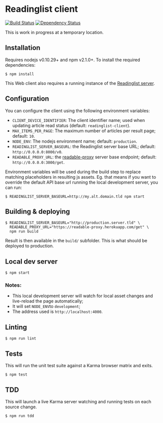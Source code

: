 Readinglist client
==================

[![Build Status](https://travis-ci.org/mozilla-services/readinglist-client.svg?branch=master)](https://travis-ci.org/mozilla-services/readinglist-client) [![Dependency Status](https://www.versioneye.com/user/projects/54d8751237de4a036f000002/badge.svg?style=flat)](https://www.versioneye.com/user/projects/54d8751237de4a036f000002)

This is work in progress at a temporary location.

Installation
------------

Requires nodejs v0.10.29+ and npm v2.1.0+. To install the required dependencies:

    $ npm install

This Web client also requires a running instance of the [Readinglist server](https://github.com/mozilla-services/readinglist).

Configuration
-------------

You can configure the client using the following environment variables:

- `CLIENT_DEVICE_IDENTIFIER`: The client identifier name; used when updating article read status (default: `readinglist-client`).
- `MAX_ITEMS_PER_PAGE`: The maximum number of articles per result page; default: `10`.
- `NODE_ENV`: The nodejs environment name; default: `production`.
- `READINGLIST_SERVER_BASEURL`: the Readinglist server base URL; default: `http://0.0.0.0:8000/v0`.
- `READABLE_PROXY_URL`: the [readable-proxy](https://github.com/n1k0/readable-proxy) server base endpoint; default: `http://0.0.0.0:3000/get`.

Environment variables will be used during the build step to replace matching placeholders in resulting js assets. Eg. that means if you want to override the default API base url running the local development server, you can run:

    $ READINGLIST_SERVER_BASEURL=http://my.alt.domain.tld npm start

Building & deploying
--------------------

    $ READINGLIST_SERVER_BASEURL="http://production.server.tld" \
      READABLE_PROXY_URL="https://readable-proxy.herokuapp.com/get" \
      npm run build

Result is then available in the `build/` subfolder. This is what should be deployed to production.

Local dev server
----------------

    $ npm start

### Notes:

- This local development server will watch for local asset changes and live-reload the page automatically;
- It will set `NODE_ENV`to `development`;
- The address used is `http://localhost:4000`.

Linting
-------

    $ npm run lint

Tests
-----

This will run the unit test suite against a Karma browser matrix and exits.

    $ npm test

TDD
---

This will launch a live Karma server watching and running tests on each source change.

    $ npm run tdd
